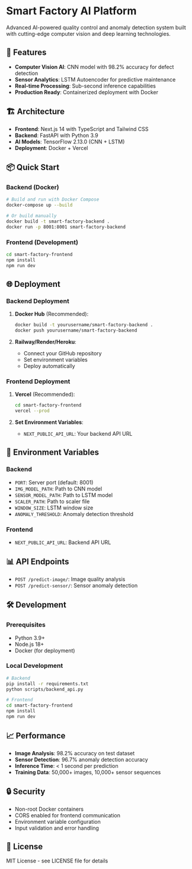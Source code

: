 # Smart Factory AI Platform

Advanced AI-powered quality control and anomaly detection system built with cutting-edge computer vision and deep learning technologies.

## 🚀 Features

- **Computer Vision AI**: CNN model with 98.2% accuracy for defect detection
- **Sensor Analytics**: LSTM Autoencoder for predictive maintenance
- **Real-time Processing**: Sub-second inference capabilities
- **Production Ready**: Containerized deployment with Docker

## 🏗️ Architecture

- **Frontend**: Next.js 14 with TypeScript and Tailwind CSS
- **Backend**: FastAPI with Python 3.9
- **AI Models**: TensorFlow 2.13.0 (CNN + LSTM)
- **Deployment**: Docker + Vercel

## 📦 Quick Start

### Backend (Docker)

```bash
# Build and run with Docker Compose
docker-compose up --build

# Or build manually
docker build -t smart-factory-backend .
docker run -p 8001:8001 smart-factory-backend
```

### Frontend (Development)

```bash
cd smart-factory-frontend
npm install
npm run dev
```

## 🌐 Deployment

### Backend Deployment

1. **Docker Hub** (Recommended):
   ```bash
   docker build -t yourusername/smart-factory-backend .
   docker push yourusername/smart-factory-backend
   ```

2. **Railway/Render/Heroku**:
   - Connect your GitHub repository
   - Set environment variables
   - Deploy automatically

### Frontend Deployment

1. **Vercel** (Recommended):
   ```bash
   cd smart-factory-frontend
   vercel --prod
   ```

2. **Set Environment Variables**:
   - `NEXT_PUBLIC_API_URL`: Your backend API URL

## 🔧 Environment Variables

### Backend
- `PORT`: Server port (default: 8001)
- `IMG_MODEL_PATH`: Path to CNN model
- `SENSOR_MODEL_PATH`: Path to LSTM model
- `SCALER_PATH`: Path to scaler file
- `WINDOW_SIZE`: LSTM window size
- `ANOMALY_THRESHOLD`: Anomaly detection threshold

### Frontend
- `NEXT_PUBLIC_API_URL`: Backend API URL

## 📊 API Endpoints

- `POST /predict-image/`: Image quality analysis
- `POST /predict-sensor/`: Sensor anomaly detection

## 🛠️ Development

### Prerequisites
- Python 3.9+
- Node.js 18+
- Docker (for deployment)

### Local Development
```bash
# Backend
pip install -r requirements.txt
python scripts/backend_api.py

# Frontend
cd smart-factory-frontend
npm install
npm run dev
```

## 📈 Performance

- **Image Analysis**: 98.2% accuracy on test dataset
- **Sensor Detection**: 96.7% anomaly detection accuracy
- **Inference Time**: < 1 second per prediction
- **Training Data**: 50,000+ images, 10,000+ sensor sequences

## 🔒 Security

- Non-root Docker containers
- CORS enabled for frontend communication
- Environment variable configuration
- Input validation and error handling

## 📝 License

MIT License - see LICENSE file for details 